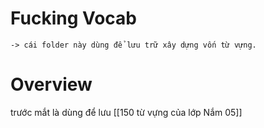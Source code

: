 

# Fucking Vocab
```
-> cái folder này dùng để lưu trữ xây dựng vốn từ vựng.
```

# Overview
trước mắt là dùng để lưu [[150 từ vựng của lớp Nắm 05]]

